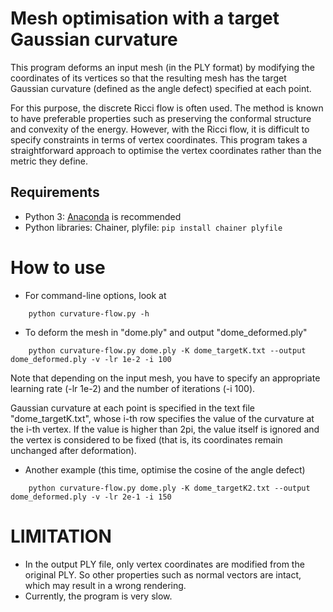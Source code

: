 Mesh optimisation with a target Gaussian curvature
=============
This program deforms an input mesh (in the PLY format)
by modifying the coordinates of its vertices so that 
the resulting mesh has the target Gaussian curvature (defined as the angle defect)
specified at each point.

For this purpose, the discrete Ricci flow is often used.
The method is known to have preferable properties such as preserving the conformal structure
and convexity of the energy.
However, with the Ricci flow, it is difficult to specify constraints in terms of vertex coordinates.
This program takes a straightforward approach to optimise the vertex coordinates rather than the metric they define.

## Requirements
- Python 3: [Anaconda](https://www.anaconda.com/download/) is recommended
- Python libraries: Chainer, plyfile:  `pip install chainer plyfile`

# How to use
- For command-line options, look at
```
    python curvature-flow.py -h
```
- To deform the mesh in "dome.ply" and output "dome_deformed.ply" 
```
    python curvature-flow.py dome.ply -K dome_targetK.txt --output dome_deformed.ply -v -lr 1e-2 -i 100
```
Note that depending on the input mesh, you have to specify an appropriate learning rate (-lr 1e-2)
and the number of iterations (-i 100).

Gaussian curvature at each point is specified in the text file "dome_targetK.txt",
whose i-th row specifies the value of the curvature at the i-th vertex.
If the value is higher than 2pi, the value itself is ignored and the vertex is considered to be fixed
(that is, its coordinates remain unchanged after deformation).

- Another example (this time, optimise the cosine of the angle defect)
```
    python curvature-flow.py dome.ply -K dome_targetK2.txt --output dome_deformed.ply -v -lr 2e-1 -i 150
```


# LIMITATION
- In the output PLY file, only vertex coordinates are modified from the original PLY.
So other properties such as normal vectors are intact, which may result in a wrong rendering.
- Currently, the program is very slow.
